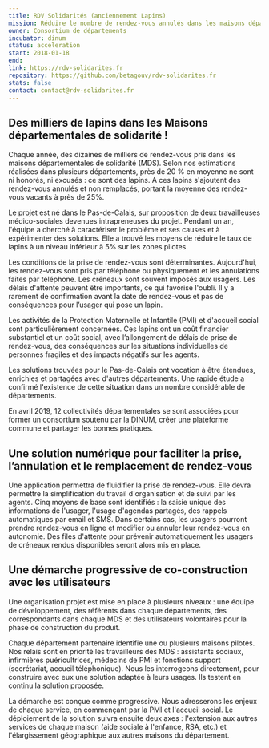```yaml
---
title: RDV Solidarités (anciennement Lapins)
mission: Réduire le nombre de rendez-vous annulés dans les maisons départementales de solidarité
owner: Consortium de départements
incubator: dinum
status: acceleration
start: 2018-01-18
end: 
link: https://rdv-solidarites.fr
repository: https://github.com/betagouv/rdv-solidarites.fr
stats: false
contact: contact@rdv-solidarites.fr
---
```


## Des milliers de lapins dans les Maisons départementales de solidarité !

Chaque année, des dizaines de milliers de rendez-vous pris dans les maisons départementales de solidarité (MDS). Selon nos estimations réalisées dans plusieurs départements, près de 20 % en moyenne ne sont ni honorés, ni excusés : ce sont des lapins. A ces lapins s'ajoutent des rendez-vous annulés et non remplacés, portant la moyenne des rendez-vous vacants à près de 25%.

Le projet est né dans le Pas-de-Calais, sur proposition de deux travailleuses médico-sociales devenues intrapreneuses du projet. Pendant un an, l'équipe a cherché à caractériser le problème et ses causes et à expérimenter des solutions. Elle a trouvé les moyens de réduire le taux de lapins à un niveau inférieur à 5% sur les zones pilotes. 

Les conditions de la prise de rendez-vous sont déterminantes. Aujourd'hui, les rendez-vous sont pris par téléphone ou physiquement et les annulations faites par téléphone. Les créneaux sont souvent imposés aux usagers. Les délais d'attente peuvent être importants, ce qui favorise l'oubli. Il y a rarement de confirmation avant la date de rendez-vous et pas de conséquences pour l’usager qui pose un lapin.

Les activités de la Protection Maternelle et Infantile (PMI) et d'accueil social sont particulièrement concernées. Ces lapins ont un coût financier substantiel et un coût social, avec l’allongement de délais de prise de rendez-vous, des conséquences sur les situations individuelles de personnes fragiles et des impacts négatifs sur les agents.

Les solutions trouvées pour le Pas-de-Calais ont vocation à être étendues, enrichies et partagées avec d'autres départements. Une rapide étude a confirmé l'existence de cette situation  dans un nombre considérable de départements. 

En avril 2019, 12 collectivités départementales se sont associées pour former un consortium soutenu par la DINUM, créer une plateforme commune et partager les bonnes pratiques. 

## Une solution numérique pour faciliter la prise, l’annulation et le remplacement de rendez-vous

Une application permettra de fluidifier la prise de rendez-vous. Elle devra permettre la simplification du travail d'organisation et de suivi par les agents. Cinq moyens de base sont identifiés : la saisie unique des informations de l'usager, l'usage d'agendas partagés,  des rappels automatiques par email et SMS. Dans certains cas, les usagers pourront prendre rendez-vous en ligne et modifier ou annuler leur rendez-vous en autonomie. Des files d'attente pour prévenir automatiquement les usagers de créneaux rendus disponibles seront alors mis en place. 

## Une démarche progressive de co-construction avec les utilisateurs

Une organisation projet est mise en place à plusieurs niveaux : une équipe de développement, des référents dans chaque départements, des correspondants dans chaque MDS et des utilisateurs volontaires pour la phase de construction du produit.

Chaque département partenaire identifie une ou plusieurs maisons pilotes. Nos relais sont en priorité les travailleurs des MDS : assistants sociaux, infirmières puéricultrices, médecins de PMI et fonctions support (secrétariat, accueil téléphonique). Nous les interrogeons directement, pour construire avec eux une solution adaptée à leurs usages. Ils testent en continu la solution proposée. 

La démarche est conçue comme progressive. Nous adresserons les enjeux de chaque service, en commençant par la PMI et l'accueil social. Le déploiement de la solution suivra ensuite deux axes : l'extension aux autres services de chaque maison (aide sociale à l'enfance, RSA, etc.) et l'élargissement géographique aux autres maisons du département. 



